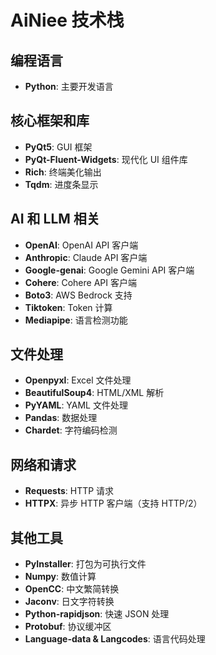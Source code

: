 # AiNiee 技术栈

## 编程语言
- **Python**: 主要开发语言

## 核心框架和库
- **PyQt5**: GUI 框架
- **PyQt-Fluent-Widgets**: 现代化 UI 组件库
- **Rich**: 终端美化输出
- **Tqdm**: 进度条显示

## AI 和 LLM 相关
- **OpenAI**: OpenAI API 客户端
- **Anthropic**: Claude API 客户端
- **Google-genai**: Google Gemini API 客户端
- **Cohere**: Cohere API 客户端
- **Boto3**: AWS Bedrock 支持
- **Tiktoken**: Token 计算
- **Mediapipe**: 语言检测功能

## 文件处理
- **Openpyxl**: Excel 文件处理
- **BeautifulSoup4**: HTML/XML 解析
- **PyYAML**: YAML 文件处理
- **Pandas**: 数据处理
- **Chardet**: 字符编码检测

## 网络和请求
- **Requests**: HTTP 请求
- **HTTPX**: 异步 HTTP 客户端（支持 HTTP/2）

## 其他工具
- **PyInstaller**: 打包为可执行文件
- **Numpy**: 数值计算
- **OpenCC**: 中文繁简转换
- **Jaconv**: 日文字符转换
- **Python-rapidjson**: 快速 JSON 处理
- **Protobuf**: 协议缓冲区
- **Language-data & Langcodes**: 语言代码处理